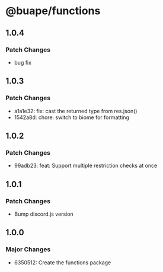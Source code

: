 # @buape/functions

## 1.0.4

### Patch Changes

- bug fix

## 1.0.3

### Patch Changes

- a1a1e32: fix: cast the returned type from res.json()
- 1542a8d: chore: switch to biome for formatting

## 1.0.2

### Patch Changes

- 99adb23: feat: Support multiple restriction checks at once

## 1.0.1

### Patch Changes

- Bump discord.js version

## 1.0.0

### Major Changes

- 6350512: Create the functions package
